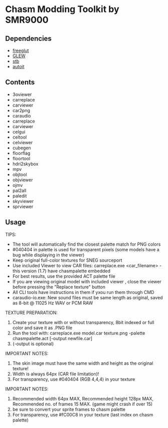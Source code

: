 # Chasm Modding Toolkit by SMR9000

## Dependencies

- [freeglut](https://github.com/freeglut/freeglut)
- [GLEW](https://glew.sourceforge.net)
- [stb](https://github.com/nothings/stb)
- [autoit](https://www.autoitscript.com/site/)

## Contents

- 3oviewer
- carreplace
- carviewer
- car2png
- caraudio
- carreplace
- carviewer
- celgui
- celtool
- celviewer
- cubegen
- floorflag
- floortool
- hdri2skybox
- mpv
- objtool
- objviewer
- ojmv
- pal2all
- paledit
- skyviewer
- sprviewer

## Usage

TIPS:
- The tool will automatically find the closest palette match for PNG colors
- #040404 in palette is used for transparent pixels (some models have a bug while displaying in the viewer)
- Keep original full-color textures for SNEG sourceport
- Use included Viewer to view CAR files: carreplace.exe <car_filename> - this version (1.7) have chasmpalette embedded
- For best results, use the provided ACT palette file
- If you are viewing original model with included viewer , close the viewer before pressing the "Replace texture" button
- All CLI tools have instructions in them if yxou run them through CMD
- caraudio-io.exe: New sound files must be same length as original, saved as 8-bit @ 11025 Hz WAV or PCM RAW

TEXTURE PREPARATION:
1. Create your texture with or without transparency, 8bit indexed or full color and save it as .PNG file 
2. Run the tool with: carreplace.exe model.car texture.png -palette chasmpalette.act [-output newfile.car] 
3. (-output is optional)

IMPORTANT NOTES:
1. The skin image must have the same width and height as the original texture!
2. Width is always 64px (CAR file limitation)!
3. For transparency, use #040404 (RGB 4,4,4) in your texture

IMPORTANT NOTES:
1. Recommended width 64px MAX, Recommended height 128px MAX, Recommended no. of frames 15 MAX. (game might crash if over 15)
2. be sure to convert your sprite frames to chasm palette
3. For transparency, use #fC00C8 in your texture (last index on chasm palette)
